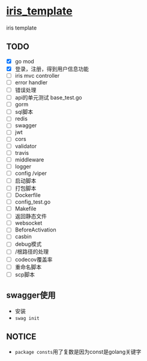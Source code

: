 # [iris_template](https://github.com/liguoqinjim/iris_template)
iris template

## TODO
 - [x] go mod
 - [x] 登录，注册，得到用户信息功能
 - [ ] iris mvc controller
 - [ ] error handler
 - [ ] 错误处理
 - [ ] api的单元测试 base_test.go
 - [ ] gorm
 - [ ] sql脚本
 - [ ] redis
 - [ ] swagger
 - [ ] jwt
 - [ ] cors
 - [ ] validator
 - [ ] travis
 - [ ] middleware
 - [ ] logger
 - [ ] config /viper
 - [ ] 启动脚本
 - [ ] 打包脚本
 - [ ] Dockerfile
 - [ ] config_test.go
 - [ ] Makefile
 - [ ] 返回静态文件
 - [ ] websocket
 - [ ] BeforeActivation
 - [ ] casbin
 - [ ] debug模式
 - [ ] /根路径的处理
 - [ ] codecov覆盖率
 - [ ] 重命名脚本
 - [ ] scp脚本

## swagger使用
 - 安装
 - `swag init`
 
## NOTICE
 - `package consts`用了复数是因为const是golang关键字